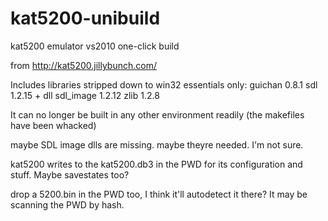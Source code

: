 # kat5200-unibuild
kat5200 emulator vs2010 one-click build

from http://kat5200.jillybunch.com/

Includes libraries stripped down to win32 essentials only:
guichan 0.8.1
sdl 1.2.15 + dll
sdl_image 1.2.12
zlib 1.2.8

It can no longer be built in any other environment readily (the makefiles have been whacked)

maybe SDL image dlls are missing. maybe theyre needed. I'm not sure.

kat5200 writes to the kat5200.db3 in the PWD for its configuration and stuff. Maybe savestates too?

drop a 5200.bin in the PWD too, I think it'll autodetect it there? It may be scanning the PWD by hash.